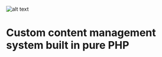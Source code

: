 ![alt text](https://upload.wikimedia.org/wikipedia/commons/c/c1/PHP_Logo.png "PHP logo")
# Custom content management system built in pure PHP
